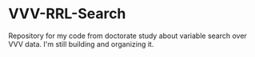 # VVV-RRL-Search
Repository for my code from doctorate study about variable search over VVV data. I'm still building and organizing it.
